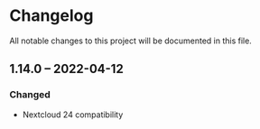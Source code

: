 # Changelog
All notable changes to this project will be documented in this file.

## 1.14.0 – 2022-04-12
### Changed
- Nextcloud 24 compatibility
